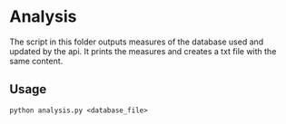 # Analysis
The script in this folder outputs measures of the database used and updated by the api.
It prints the measures and creates a txt file with the same content.

## Usage
`python analysis.py <database_file>`
